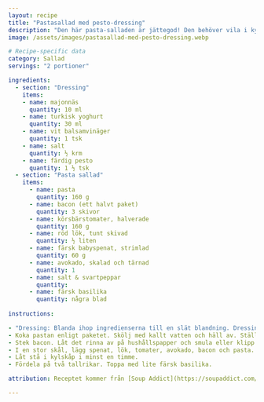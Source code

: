 ```yaml
---
layout: recipe
title: "Pastasallad med pesto-dressing"
description: "Den här pasta-salladen är jättegod! Den behöver vila i kylskåp i minst en timme innan man äter den."
image: /assets/images/pastasallad-med-pesto-dressing.webp

# Recipe-specific data
category: Sallad
servings: "2 portioner"

ingredients:
  - section: "Dressing"
    items:
    - name: majonnäs
      quantity: 10 ml
    - name: turkisk yoghurt
      quantity: 30 ml
    - name: vit balsamvinäger
      quantity: 1 tsk
    - name: salt
      quantity: ½ krm
    - name: färdig pesto
      quantity: 1 ½ tsk
  - section: "Pasta sallad"
    items:
      - name: pasta
        quantity: 160 g
      - name: bacon (ett halvt paket)
        quantity: 3 skivor
      - name: körsbärstomater, halverade
        quantity: 160 g
      - name: röd lök, tunt skivad
        quantity: ½ liten
      - name: färsk babyspenat, strimlad
        quantity: 60 g
      - name: avokado, skalad och tärnad
        quantity: 1
      - name: salt & svartpeppar
        quantity:
      - name: färsk basilika
        quantity: några blad
        
instructions:

- "Dressing: Blanda ihop ingredienserna till en slät blandning. Dressingen ska vara tunn nog att droppa från en sked – späd med lite vatten om det behövs."
- Koka pastan enligt paketet. Skölj med kallt vatten och häll av. Ställ åt sidan för att svalna.
- Stek bacon. Låt det rinna av på hushållspapper och smula eller klipp i småbitar när det har svalnat.
- I en stor skål, lägg spenat, lök, tomater, avokado, bacon och pasta. Salta och peppra lite och blanda sedan med dressingen.
- Låt stå i kylskåp i minst en timme.
- Fördela på två tallrikar. Toppa med lite färsk basilika.

attribution: Receptet kommer från [Soup Addict](https://soupaddict.com/blt-pasta-salad/)

---
```

